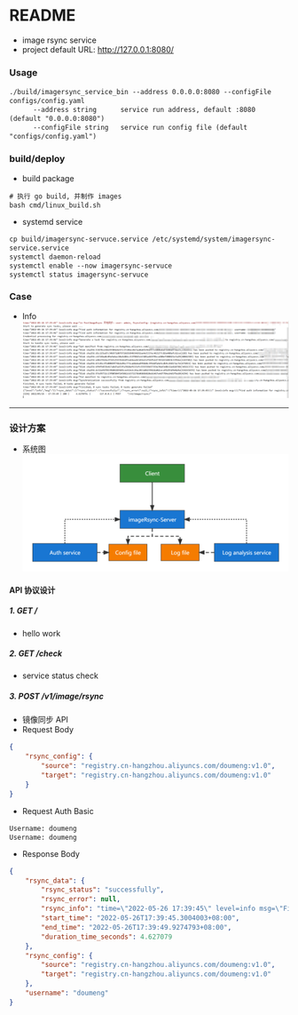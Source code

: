 # README
- image rsync service
- project default URL: http://127.0.0.1:8080/


### Usage
```
./build/imagersync_service_bin --address 0.0.0.0:8080 --configFile configs/config.yaml
      --address string      service run address, default :8080 (default "0.0.0.0:8080")
      --configFile string   service run config file (default "configs/config.yaml")
```

### build/deploy
- build package
```
# 执行 go build, 并制作 images
bash cmd/linux_build.sh
```

- systemd service
```
cp build/imagersync-servuce.service /etc/systemd/system/imagersync-service.service
systemctl daemon-reload
systemctl enable --now imagersync-servuce
systemctl status imagersync-servuce
```

### Case
- Info
![case](./doc/img/image-rsync-case.png)

---
### 设计方案
- 系统图
![系統圖](./doc/img/imagersyncv1.0-system.png)

#### API 协议设计
##### 1. GET /
- hello work

##### 2. GET /check
- service status check

##### 3. POST /v1/image/rsync
- 镜像同步 API
- Request Body
```json
{
    "rsync_config": {
        "source": "registry.cn-hangzhou.aliyuncs.com/doumeng:v1.0",
        "target": "registry.cn-hangzhou.aliyuncs.com/doumeng:v1.0"
    }
}
```
- Request Auth Basic
```
Username: doumeng
Username: doumeng
```
- Response Body
```json
{
    "rsync_data": {
        "rsync_status": "successfully",
        "rsync_error": null,
        "rsync_info": "time=\"2022-05-26 17:39:45\" level=info msg=\"Find auth information for registry.cn-hangzhou.aliyuncs.com/doumeng:v1.0, username: xxx... level=info msg=\"Synchronization successfully from registry.cn-hangzhou.aliyuncs.com/doumeng:v1.0 to registry.cn-hangzhou.aliyuncs.com/doumeng:v1.0\"\ntime=\"2022-05-26 17:39:49\" level=info msg=\"Finished, 0 sync tasks failed, 0 tasks generate failed\"\n",
        "start_time": "2022-05-26T17:39:45.3004003+08:00",
        "end_time": "2022-05-26T17:39:49.9274793+08:00",
        "duration_time_seconds": 4.627079
    },
    "rsync_config": {
        "source": "registry.cn-hangzhou.aliyuncs.com/doumeng:v1.0",
        "target": "registry.cn-hangzhou.aliyuncs.com/doumeng:v1.0"
    },
    "username": "doumeng"
}
```
